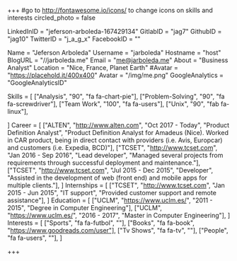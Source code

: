 +++
#go to http://fontawesome.io/icons/ to change icons on skills and interests
circled_photo = false

LinkedInID = "jeferson-arboleda-167429134"
GitlabID = "jag7"
GithubID = "jag10"
TwitterID = "j_a_g_x"
FacebookID = ""

Name = "Jeferson Arboleda"
Username = "jarboleda"
Hostname = "host"
BlogURL = "//jarboleda.me"
Email = "me@jarboleda.me"
About = "Business Analyst"
Location = "Nice, France, Planet Earth"
#Avatar = "https://placehold.it/400x400"
Avatar = "/img/me.png"
GoogleAnalytics = "GoogleAnalyticsID"

Skills = [
    ["Analysis", "90", "fa fa-chart-pie"],
    ["Problem-Solving", "90", "fa fa-screwdriver"],
    ["Team Work", "100", "fa fa-users"],
    ["Unix", "90", "fab fa-linux"],

]
Career = [
          ["ALTEN", "http://www.alten.com", "Oct 2017 - Today", "Product Definition Analyst", "Product Definition Analyst for Amadeus (Nice). Worked in CAR product, being in direct contact with providers (i.e. Avis, Europcar) and customers (i.e. Expedia, BCD)"],
          ["TCSET", "http://www.tcset.com", "Jan 2016 - Sep 2016", "Lead developer", "Managed several projects from requirements through successful deployment and maintenance."],
          ["TCSET", "http://www.tcset.com", "Jul 2015 - Dec 2015", "Developer", "Assisted in the development of web (front end) and mobile apps for multiple clients."],
]
Internships = [
          ["TCSET", "http://www.tcset.com", "Jan 2015 - Jun 2015", "IT support", "Provided customer support and remote assistance"],
]
Education = [
          ["UCLM", "https://www.uclm.es/", "2011 - 2015", "Degree in Computer Engineering"],
          ["UCLM", "https://www.uclm.es/", "2016 - 2017", "Master in Computer Engineering"],
]
Interests = [
          ["Sports", "fa fa-futbol", ""],
          ["Books", "fa fa-book", "https://www.goodreads.com/user"],
          ["Tv Shows", "fa fa-tv", ""],
          ["People", "fa fa-users", ""],
]

+++
